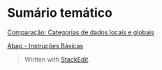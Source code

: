 # Sumário temático

[Comparação: Categorias de dados locais e globais](https://github.com/emersonleite/abap_praticas/blob/master/notas03_elementos_basicos_da_linguagem_ABAP.md#compara%C3%A7%C3%A3o-categorias-de-dados-locais-e-globais)

[Abap - Instruções Básicas](https://github.com/emersonleite/abap_praticas/blob/master/notas03_elementos_basicos_da_linguagem_ABAP.md#instru%C3%A7%C3%B5es-abap-b%C3%A1sicas)


> Written with [StackEdit](https://stackedit.io/).
<!--stackedit_data:
eyJoaXN0b3J5IjpbLTgwMzY4NDI3NCw1NTAwNDY0Ml19
-->